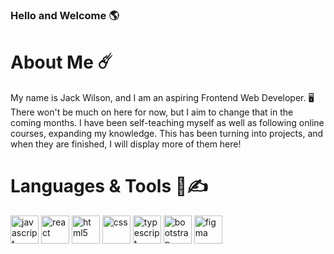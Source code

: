 ### Hello and Welcome 🌎

# About Me ☄️
My name is Jack Wilson, and I am an aspiring Frontend Web Developer. 🖥️
There won't be much on here for now, but I aim to change that in the coming months. I have been self-teaching myself as well as following online courses, expanding my knowledge. This has been turning into projects, and when they are finished, I will display more of them here!

# Languages & Tools 👾✍️
<p align="left">
<img src="https://cdn.jsdelivr.net/gh/devicons/devicon@latest/icons/javascript/javascript-original.svg" alt="javascript" width="45" height="45"/>       
<img src="https://cdn.jsdelivr.net/gh/devicons/devicon@latest/icons/react/react-original.svg" alt="react" width="45" height="45"/>
 <img src="https://cdn.jsdelivr.net/gh/devicons/devicon@latest/icons/html5/html5-original.svg" alt="html5" width="45" height="45" />
 <img src="https://cdn.jsdelivr.net/gh/devicons/devicon@latest/icons/css3/css3-original.svg" alt="css" width="45" height="45"/>
<img src="https://cdn.jsdelivr.net/gh/devicons/devicon@latest/icons/typescript/typescript-original.svg" alt="typescript" width="45" height="45"/>
<img src="https://cdn.jsdelivr.net/gh/devicons/devicon@latest/icons/bootstrap/bootstrap-original.svg" alt="bootstrap" width="45" height="45"/>
<img src="https://cdn.jsdelivr.net/gh/devicons/devicon@latest/icons/figma/figma-original.svg" alt="figma" width="45" height="45"/>
          
 </p>

<!--
**JxckWilsxn/JxckWilsxn** is a ✨ _special_ ✨ repository because its `README.md` (this file) appears on your GitHub profile.

Here are some ideas to get you started:

- 🔭 I’m currently working on ...
- 🌱 I’m currently learning ...
- 👯 I’m looking to collaborate on ...
- 🤔 I’m looking for help with ...
- 💬 Ask me about ...
- 📫 How to reach me: ...
- 😄 Pronouns: ...
- ⚡ Fun fact: ...
-->

